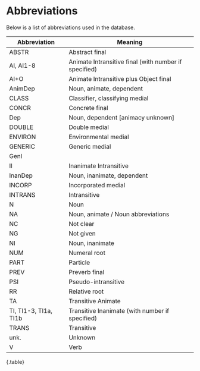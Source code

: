 # Abbreviations

Below is a list of abbreviations used in the database.

| Abbreviation          | Meaning                                               |
| --------------------- | ----------------------------------------------------- |
| ABSTR                 | Abstract final                                        |
| AI, AI1-8             | Animate Intransitive final (with number if specified) |
| AI+O                  | Animate Intransitive plus Object final                |
| AnimDep               | Noun, animate, dependent                              |
| CLASS                 | Classifier, classifying medial                        |
| CONCR                 | Concrete final                                        |
| Dep                   | Noun, dependent [animacy unknown]                     |
| DOUBLE                | Double medial                                         |
| ENVIRON               | Environmental medial                                  |
| GENERIC               | Generic medial                                        |
| Genl                  |                                                       |
| II                    | Inanimate Intransitive                                |
| InanDep               | Noun, inanimate, dependent                            |
| INCORP                | Incorporated medial                                   |
| INTRANS               | Intransitive                                          |
| N                     | Noun                                                  |
| NA                    | Noun, animate / Noun abbreviations                    |
| NC                    | Not clear                                             |
| NG                    | Not given                                             |
| NI                    | Noun, inanimate                                       |
| NUM                   | Numeral root                                          |
| PART                  | Particle                                              |
| PREV                  | Preverb final                                         |
| PSI                   | Pseudo-intransitive                                   |
| RR                    | Relative root                                         |
| TA                    | Transitive Animate                                    |
| TI, TI1-3, TI1a, TI1b | Transitive Inanimate (with number if specified)       |
| TRANS                 | Transitive                                            |
| unk.                  | Unknown                                               |
| V                     | Verb                                                  |

{.table}

